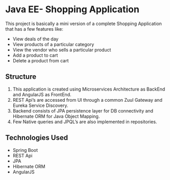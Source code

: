 # Java EE- Shopping Application
This project is basically a mini version of a complete Shopping Application that has a few features like:
- View deals of the day
- View products of a particular category
- View the vendor who sells a particular product
- Add a product to cart
- Delete a product from cart

## Structure
1. This application is created using Microservices Architecture as BackEnd and AngularJS as FrontEnd. 
2. REST Api’s are accessed from UI through a common Zuul Gateway and Eureka Service Discovery. 
3. Backend consists of JPA persistence layer for DB connectivity and Hibernate ORM for Java Object Mapping.
4. Few Native queries and JPQL’s are also implemented in repositories. 

## Technologies Used
- Spring Boot
- REST Api 
- JPA 
- Hibernate ORM
- AngularJS 
